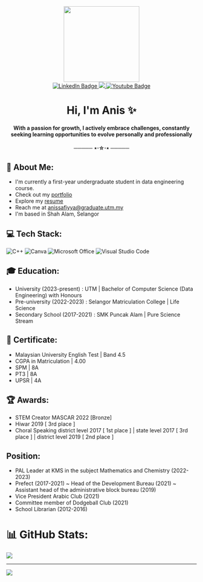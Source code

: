 <div id="header" align="center">
  <img src="https://media.giphy.com/media/v1.Y2lkPTc5MGI3NjExdWJyZ3MyNnBsZ3Z3bnNvejFldGwwb2FxMjdsajJ1OGhmb2lxd214biZlcD12MV9pbnRlcm5hbF9naWZfYnlfaWQmY3Q9Zw/QDjpIL6oNCVZ4qzGs7/giphy.gif" width="200"/>
</div>

<div id="badges" align="center">
  <a href="https://www.linkedin.com/in/anis-safiyya-3242082b0/">
    <img src="https://img.shields.io/badge/LinkedIn-blue?style=for-the-badge&logo=linkedin&logoColor=white" alt="LinkedIn Badge"/>
  </a>
  <a href="https://anissj.github.io/">
    <img src="https://img.shields.io/badge/-ePortfolio-purple?style=for-the-badge"/>
  </a>
  <a href="https://www.youtube.com/channel/UCU5yJNEBkn9qkoXtfYv-5XQ">
    <img src="https://img.shields.io/badge/YouTube-red?style=for-the-badge&logo=youtube&logoColor=white" alt="Youtube Badge"/>
  </a>
</div>
<h1 align="center">Hi, I'm Anis ✨</h1>
<h4 align="center">With a passion for growth, I actively embrace challenges, constantly seeking learning opportunities to evolve personally and professionally</h4>
<h4 align="center">───── ⋆⋅☆⋅⋆ ───── </h4>

## 🌷 About Me:
- I'm currently a first-year undergraduate student in data engineering course.
- Check out my [portfolio](https://anissj.github.io/)
- Explore my [resume](https://github.com/anissj/anissj/files/14120750/Black.White.Minimalistic.Professional.Resume.1.pdf)
- Reach me at [anissafiyya@graduate.utm.my](mailto:anissafiyya@graduate.utm.my)
- I'm based in Shah Alam, Selangor

## 💻 Tech Stack:
![C++](https://img.shields.io/badge/c++-%2300599C.svg?style=for-the-badge&logo=c%2B%2B&logoColor=white)
![Canva](https://img.shields.io/badge/Canva-%2300C4CC.svg?style=for-the-badge&logo=Canva&logoColor=white)
![Microsoft Office](https://img.shields.io/badge/Microsoft_Office-D83B01?style=for-the-badge&logo=microsoft-office&logoColor=white)
![Visual Studio Code](https://img.shields.io/badge/Visual%20Studio%20Code-0078d7.svg?style=for-the-badge&logo=visual-studio-code&logoColor=white)

## 🎓 Education:
- University (2023-present) : UTM | Bachelor of Computer Science (Data Engineering) with Honours
- Pre-university (2022-2023) : Selangor Matriculation College | Life Science
- Secondary School (2017-2021) : SMK Puncak Alam | Pure Science Stream

## 📜 Certificate:
- Malaysian University English Test | Band 4.5
- CGPA in Matriculation | 4.00
- SPM | 8A
- PT3 | 8A
- UPSR | 4A

## 🏆 Awards:
- STEM Creator MASCAR 2022 [Bronze]
- Hiwar 2019 [ 3rd place ]
- Choral Speaking
  district level 2017 [ 1st place ] | state level 2017 [ 3rd place ] | district level 2019 [ 2nd place ]

## Position:
- PAL Leader at KMS in the subject Mathematics and Chemistry (2022-2023)
- Prefect (2017-2021)
  ~ Head of the Development Bureau (2021)
  ~ Assistant head of the administrative block bureau (2019)
- Vice President Arabic Club  (2021)
- Committee member of Dodgeball Club (2021)
- School Librarian (2012-2016)
  

# 📊 GitHub Stats:
![](https://github-readme-stats.vercel.app/api?username=anissj&theme=nightowl&hide_border=false&include_all_commits=false&count_private=false)<br/>

---
[![](https://visitcount.itsvg.in/api?id=anissj&icon=0&color=9)](https://visitcount.itsvg.in)


